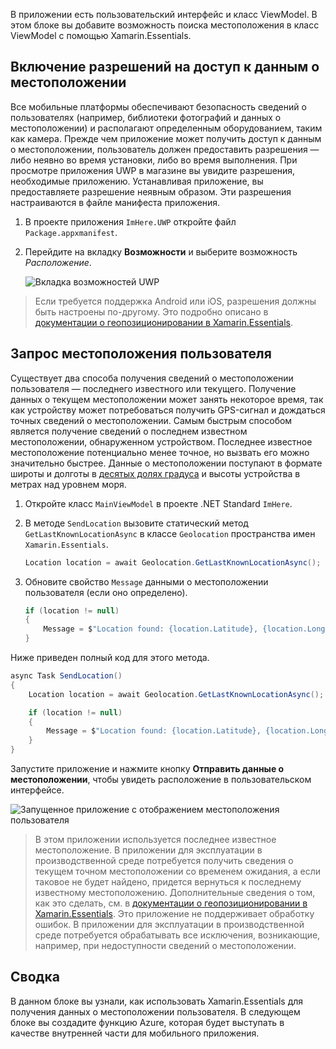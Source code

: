 В приложении есть пользовательский интерфейс и класс ViewModel. В этом блоке вы добавите возможность поиска местоположения в класс ViewModel с помощью Xamarin.Essentials.

## <a name="enable-location-permissions"></a>Включение разрешений на доступ к данным о местоположении

Все мобильные платформы обеспечивают безопасность сведений о пользователях (например, библиотеки фотографий и данных о местоположении) и располагают определенным оборудованием, таким как камера. Прежде чем приложение может получить доступ к данным о местоположении, пользователь должен предоставить разрешения — либо неявно во время установки, либо во время выполнения. При просмотре приложения UWP в магазине вы увидите разрешения, необходимые приложению. Устанавливая приложение, вы предоставляете разрешение неявным образом. Эти разрешения настраиваются в файле манифеста приложения.

1. В проекте приложения `ImHere.UWP` откройте файл `Package.appxmanifest`.

2. Перейдите на вкладку **Возможности** и выберите возможность *Расположение*.

    ![Вкладка возможностей UWP](../media-drafts/4-uwp-location-capability.png)

> Если требуется поддержка Android или iOS, разрешения должны быть настроены по-другому. Это подробно описано в [документации о геопозиционировании в Xamarin.Essentials](https://docs.microsoft.com/xamarin/essentials/geolocation?tabs=android#getting-started).

## <a name="query-for-the-users-location"></a>Запрос местоположения пользователя

Существует два способа получения сведений о местоположении пользователя — последнего известного или текущего. Получение данных о текущем местоположении может занять некоторое время, так как устройству может потребоваться получить GPS-сигнал и дождаться точных сведений о местоположении. Самым быстрым способом является получение сведений о последнем известном местоположении, обнаруженном устройством. Последнее известное местоположение потенциально менее точное, но вызвать его можно значительно быстрее. Данные о местоположении поступают в формате широты и долготы в [десятых долях градуса](https://en.wikipedia.org/wiki/Decimal_degrees) и высоты устройства в метрах над уровнем моря.

1. Откройте класс `MainViewModel` в проекте .NET Standard `ImHere`.

2. В методе `SendLocation` вызовите статический метод `GetLastKnownLocationAsync` в классе `Geolocation` пространства имен `Xamarin.Essentials`.

    ```cs
    Location location = await Geolocation.GetLastKnownLocationAsync();
    ```

3. Обновите свойство `Message` данными о местоположении пользователя (если оно определено).

    ```cs
    if (location != null)
    {
        Message = $"Location found: {location.Latitude}, {location.Longitude}.";
    }
    ```

Ниже приведен полный код для этого метода.

```cs
async Task SendLocation()
{
    Location location = await Geolocation.GetLastKnownLocationAsync();

    if (location != null)
    {
        Message = $"Location found: {location.Latitude}, {location.Longitude}.";
    }
}
```

Запустите приложение и нажмите кнопку **Отправить данные о местоположении**, чтобы увидеть расположение в пользовательском интерфейсе.

![Запущенное приложение с отображением местоположения пользователя](../media-drafts/4-running-app-showing-location.png)

> В этом приложении используется последнее известное местоположение. В приложении для эксплуатации в производственной среде потребуется получить сведения о текущем точном местоположении со временем ожидания, а если таковое не будет найдено, придется вернуться к последнему известному местоположению. Дополнительные сведения о том, как это сделать, см. в [документации о геопозиционировании в Xamarin.Essentials](https://docs.microsoft.com/xamarin/essentials/geolocation?tabs=uwp#using-geolocation). Это приложение не поддерживает обработку ошибок. В приложении для эксплуатации в производственной среде потребуется обрабатывать все исключения, возникающие, например, при недоступности сведений о местоположении.

## <a name="summary"></a>Сводка

В данном блоке вы узнали, как использовать Xamarin.Essentials для получения данных о местоположении пользователя. В следующем блоке вы создадите функцию Azure, которая будет выступать в качестве внутренней части для мобильного приложения.